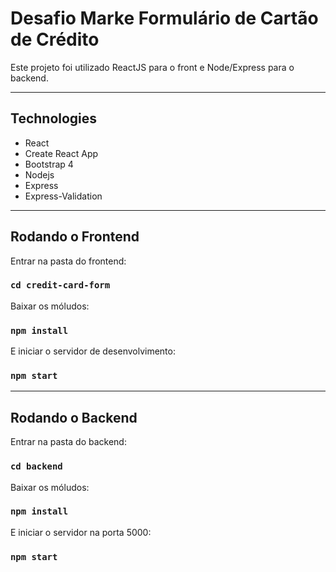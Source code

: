 # Desafio Marke Formulário de Cartão de Crédito

Este projeto foi utilizado ReactJS para o front e Node/Express para o backend.

---

## Technologies

- React
- Create React App
- Bootstrap 4
- Nodejs
- Express
- Express-Validation

---

## Rodando o Frontend

Entrar na pasta do frontend:

### `cd credit-card-form`

Baixar os móludos:

### `npm install`

E iniciar o servidor de desenvolvimento:

### `npm start`

---

## Rodando o Backend

Entrar na pasta do backend:

### `cd backend`

Baixar os móludos:

### `npm install`

E iniciar o servidor na porta 5000:

### `npm start`